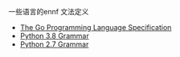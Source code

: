 一些语言的ennf 文法定义

- [The Go Programming Language Specification](https://golang.org/ref/spec)
- [Python 3.8 Grammar](https://github.com/python/cpython/blob/3.8/Grammar/Grammar)
- [Python 2.7 Grammar](https://github.com/python/cpython/blob/2.7/Grammar/Grammar)

